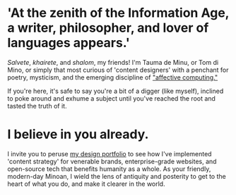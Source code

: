 # 'At the zenith of the Information Age, a writer, philosopher, and lover of languages appears.' 

*Salvete*, *khairete*, and *shalom*, my friends! I'm Tauma de Minu, or Tom di Mino, or simply that most curious of 'content designers' with a penchant for poetry, mysticism, and the emerging discipline of ["affective computing."](https://arxiv.org/abs/2302.09582) 

If you're here, it's safe to say you're a bit of a digger (like myself), inclined to poke around and exhume a subject until you've reached the root and tasted the truth of it. 

# I believe in you already.

I invite you to peruse [my design portfolio](https://www.minoanmystery.org) to see how I've implemented 'content strategy' for venerable brands, enterprise-grade websites, and open-source tech that benefits humanity as a whole. As your friendly, modern-day Minoan, I wield the lens of antiquity and posterity to get to the heart of what you do, and make it clearer in the world.  
